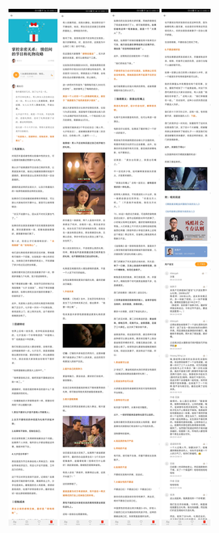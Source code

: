 ![](../../images/2017年08月/GX0825-1.jpg)
![](../../images/2017年08月/GX0825-2.jpg)
![](../../images/2017年08月/GX0825-3.jpg)
![](../../images/2017年08月/GX0825-4.jpg)
